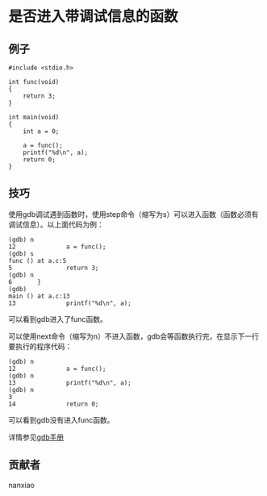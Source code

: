 # 是否进入带调试信息的函数

## 例子

	#include <stdio.h>

	int func(void)
	{
		return 3;
	}
	
	int main(void)
	{
		int a = 0;
		
		a = func();
		printf("%d\n", a);
		return 0;
	}



## 技巧

使用gdb调试遇到函数时，使用step命令（缩写为s）可以进入函数（函数必须有调试信息）。以上面代码为例：

	(gdb) n
	12              a = func();
	(gdb) s
	func () at a.c:5
	5               return 3;
	(gdb) n
	6       }
	(gdb)
	main () at a.c:13
	13              printf("%d\n", a);

	
可以看到gdb进入了func函数。

可以使用next命令（缩写为n）不进入函数，gdb会等函数执行完，在显示下一行要执行的程序代码：

	(gdb) n
	12              a = func();
	(gdb) n
	13              printf("%d\n", a);
	(gdb) n
	3
	14              return 0;



可以看到gdb没有进入func函数。

详情参见[gdb手册](https://sourceware.org/gdb/onlinedocs/gdb/Continuing-and-Stepping.html)

## 贡献者

nanxiao



